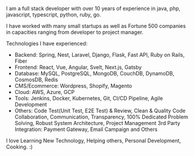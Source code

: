 I am a full stack developer with over 10 years of experience in java, php, javascript, typescript, python, ruby, go.

I have worked with many small startups as well as Fortune 500 companies in capacities ranging from developer to project manager.

Technologies I have experienced:

- Backend: Spring, Nest, Laravel, Django, Flask, Fast API, Ruby on Rails, Fiber
- Frontend: React, Vue, Angular, Svelt, Next.js, Gatsby
- Database: MySQL, PostgreSQL, MongoDB, CouchDB, DynamoDB, CosmosDB, Redis
- CMS/Ecommerce: Wordpress, Shopify, Magento
- Cloud: AWS, Azure, GCP
- Tools: Jenkins, Docker, Kubernetes, Git, CI/CD Pipeline, Agile Development
- Others: Code Test(Unit Test, E2E Test) & Review, Clean & Quality Code
Collaboration, Communication, Transparency, 100% Dedicated
Problem Solving, Robust System Architecture, Project Management
3rd Party Integration: Payment Gateway, Email Campaign and Others

I love Learning New Technology, Helping others, Personal Development, Cooking. :)
